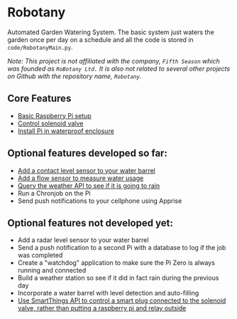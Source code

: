 # Robotany

Automated Garden Watering System. The basic system just waters the garden once per day on a schedule and all the code is stored in `code/RobotanyMain.py`.

*Note: This project is not affiliated with the company, `Fifth Season` which was founded as `RoBotany Ltd.` It is also not related to several other projects on Github with the repository name, `Robotany`.*

## Core Features

* [Basic Raspberry Pi setup](BasicPiSetup.md)
* [Control solenoid valve](SolenoidValve.md)
* [Install Pi in waterproof enclosure](ProjectEnclosure.md)

## Optional features developed so far:

* [Add a contact level sensor to your water barrel](BarrelLevel.md)
* [Add a flow sensor to measure water usage](FlowSensor.md)
* [Query the weather API to see if it is going to rain](weatherAPI.md)
* Run a Chronjob on the Pi
* Send push notifications to your cellphone using Apprise

## Optional features not developed yet:

* Add a radar level sensor to your water barrel
* Send a push notification to a second Pi with a database to log if the job was completed
* Create a "watchdog" application to make sure the Pi Zero is always running and connected
* Build a weather station so see if it did in fact rain during the previous day
* Incorporate a water barrel with level detection and auto-filling
* [Use SmartThings API to control a smart plug connected to the solenoid valve, rather than putting a raspberry pi and relay outside](SmartThings.md)
